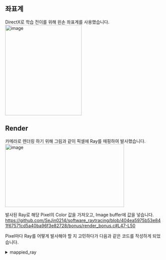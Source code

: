 
## 좌표계
DirectX로 학습 전이를 위해 왼손 좌표계를 사용했습니다.  
<img width="245" height="290" alt="image" src="https://github.com/user-attachments/assets/c904ef1b-84b3-41df-9294-750fd2f5ccf1" />



## Render  
카메라로 렌더링 하기 위해 그림과 같이 픽셀에 Ray를 매핑하여 발사했습니다.  
<img width="381" height="202" alt="image" src="https://github.com/user-attachments/assets/e5a52c8a-926e-4429-b14c-29c4bc9adb0b" />

발사된 Ray로 해당 Pixel의 Color 값을 가져오고, Image buffer에 값을 넣습니다.  
https://github.com/SeJin0214/software_raytracing/blob/404ea5975b53e841f67571cd5a40ba96f3e82728/bonus/render_bonus.c#L47-L50

Pixel마다 Ray를 어떻게 발사해야 할 지 고민하다가 다음과 같은 코드를 작성하게 되었습니다.  
<details><summary>mappied_ray</summary>
  선형 보간 공식에 t = field of view / Pixel length를 넣어, Pixel마다 카메라 각도를 구했습니다.
https://github.com/SeJin0214/software_raytracing/blob/404ea5975b53e841f67571cd5a40ba96f3e82728/bonus/render_bonus.c#L36-L46
  이후 tan를 이용하여 카메라 각도에 해당하는 x와 y를 구하여 Ray의 방향을 지정해주었습니다.
https://github.com/SeJin0214/software_raytracing/blob/404ea5975b53e841f67571cd5a40ba96f3e82728/bonus/render_bonus.c#L56-L71
</details>












